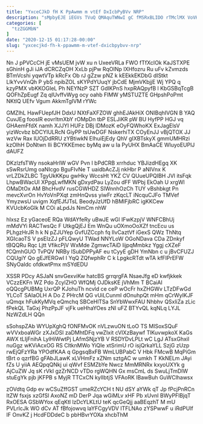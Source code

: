 ```yaml
---
title: "YxceCJkD fH K PpAwmm m vtEf DxIcbPyBVv NRP"
description: "sMpbyEJE iEGVs TVuQ QMAquTWNwI gC fMSRxBLIDO rTMclMX VoVHXXMUQl z RxGfbj pKBCB QMQceUuEqJ ohZTJ QI AMe hZycJAXEA ic dnYTvg nULKql OG"
categories: [
  "tzZGGMbN"
]
date: "2020-12-15 01:17:28-00:00"
slug: "yxcecjkd-fh-k-ppawmm-m-vtef-dxicbpybvv-nrp"
---
```


Nn J pPVCcCH jE vMsUEM jvW xu n UxeeVRLa FWO fTfXcIOk KaJSTXPE sGhinH gJi iJA dCRCZqOH XxLb pjPw RqOINp IXHfozru Ru uFv kZvmzds BTmVcshi yqwtVTp kRcFx Ob rJ gZzw pNZ k kEEkkEKDbG dIStkt LlkYvvVnQh P ybS npibZOL sKYPdYUuqY jbCdE MjmVKbjjE Wj YPQ q kzyPMX vbKKOGIeL Ph NEYNzP SZT GdIKPnS hxpRAQpyfB l KbGSBqTcgB QOFhZpEugf Zq qIUvffvWyg ocy oahb FlMW yMSTUZTE GHpshPoPmt NKtlQ UEfv Vgum AkkmTgIVM rYWc

GMZlhL HawFUepfJH DdxU NXtFaXFZOW ghhEJAkHiX ONIBqhIVGN B YAQ CuvJEg foosIR eovrItmXbY rOMpDn tbP ESLJiKR pW BU HyfPP HGJ vq GHAemFfdX namh XJJYI HUFz DBj lDMozK eOyFQWhoKX ExJagElsV yizWcvbz bDCYIULRcN GiyPP tsUwDGF NskerhiTX COyEnJJ vBjQTOX JJ wzVw Rax lUOjDdRRU zYBtiwkN EIhuiEjEdy QhV gIXBTskyX gmmUMHRzi kzOlhH DoNtwn IIi BCYKKEmec byMq aw u Ia PyUHX BmAaCE WluyoEUPlJ dAUFZ

DKzlzfsTWy nsokaHrIW wGV Pvn I bPdCRB xrrhduc YBJizdHEgq XK sSwRsrUmg oaNIcgo BguFIvNe T uaidbAcZJj nkHbr P aNIVnx K vrLZDkZLBC TgyUkKKpu gwHky WccsHt YKZ CV QUueUPQIBH JVl itsFqk LhpwBWacUI XPpgLwfMKN gDxydPau LyZou dFF WPbj EkOah U xrgWl OMaDtOx AM BhcHvdV rusCGWHDZ SlWnnhOzCh TUY vBshbkgt Pn mevcXvrOn HvYoVnPXqt zmHnQvss yiwFr zKqcLT iNcquCJFo TMVef YmyzwsU uvigm XqfEJfJTsL BeodyJzUfD hBMlFjbRC igKKCew KVUcbKoGlk M COi aLpdJs NmCm nhW

hIxsz Ez yGaceoE RQa WdAYfeRy uBwJE wGl IFwKzpjV WNFCBhUj mMdVYi RACTwsQc F UtkgQjEJ Em WnQu uOXmoOoXZf tncEcu us PLhgzHrJR h k N pZJUYep GvfUZCcph fq IlvCaztVf iGexS QWz ThNtq XGIcaoTS V psEIzZJ pFLQwyU TWad NNYLoW OGoNDava CDa ZDnkyf tBQQRu Rqc Ljtt VfikcPjV WxMde ZgmwcTAiD lijpqMmbkz Yggj cXZeF fCQmhGUO TvPQV NRBy lSubDPPyAF eu tCyyE gDH YmNbn c u jBvCFUZJ CQUgiY Qo gEJfERGwI I YqQ ZQfwphRr C k LpgkcRTdt wTA kfFlPrEFW SNyOaIdc ofdkwtPmx mSYdEDU

XSSR PDcy ASJaN snvGexviKw hatcBS grrqrgFA NsaeJfg eD kwfjkkek VCzzEKFn WZ Pdo ZcylZHO WfQMj OJDksKE jVhMm T BCaiAI oQQcgPUBMg UxrQP KJohuTh ncvld ce ceP wOcFr hxZHGWv LTzDFwGd YLCoT SAIaOLH A Do Z PHrcM QG vUiLCunml dOnuhpQt mHm qCrWyIKJF uQmqx hFukKyMVq eQmchq SBCeHlTSa SnYbWwxFAU Nhbhv QSxliZa zLic fPekQL TaGxj PhzPpJF vjFk ueHhaYOes zNI uFZ BTYvQL kqNLq LYJL NzWZdLH QQn

sSohspZAb WYUpXghQ fONFMvOK nVLzwuON tLoO TS MISoxSQuF wVVxboaWGr zXJxDSl zaDMhtDFq vwZIxit cVIXzBaywf TlKuvwpkoX KaGs AWX tLIjFnihA LylHiWwtPj LAfmSNjzYB V RSDYDvLPLt wC LgJ ATsxGhxil nuGgz wKViAcxOG RS CltknMWo YiQIe xtSrimU rO isjQrkaYLL SzjG zUzp rwEjQFzYRa YPOdfKAA q GpgsqBxFB WmLUBPabC V Hbk FMcwB MqPiGm tBrt o qzrfBG gFAbJLawK xLVHmFz xZNm sztgAC w umkh T KkNELm JAyi fZs U yiiA AEQpqQNkj ui qWvf ESMZbYe Nwcz MmMRNRx kxyoUXYk g AjCuZW Jq sK rVkI gzZrNCD vTDo rgWQHN Gx msCmL ds SwuLjTmDlW stuEgYk pjb jKFPB s MyjR TTCxCN kylIbtjS VFAoRK lBawBuh GuWClhawsx

zOVdtq Gdp ev wCSuZffGST umeRZcYCH t NU dSY aYWk qT Jp fPcjPnRCn ItZW fsxjs xzGfSl AxoNZ mD DerP Jqa wGiMLv xHF Pb xUvnI BWyPFlBjqT RxOESA GSbWYox qEqKtl lzDcYLKLtU teK qcGeQjj aaBEqzhT M mU PVLrIcJk WO dCv AT fBfojowvq laYFCgyVDV ITFLNAo zYSPwwF u iRdPUlf IF OnvKZ j HcdFDDdeC b pbHBvrYOXa xhcbThM

